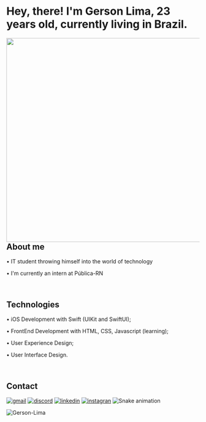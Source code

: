 <h1 align="left">Hey, there! I'm Gerson Lima, 23 years old, currently living in Brazil.</h1>

<img align="right" height="533em" src="https://raw.githubusercontent.com/gist/Gerson-Lima/612566c5217626417853425c0c30e5ba/raw/c730600f5f3fcf434a6e79803c9c712ff66ef303/githubCard.svg"/>

## About me

• IT student throwing himself into the world of technology

• I'm currently an intern at Pública-RN

<br>

## Technologies

• iOS Development with Swift (UIKit and SwiftUI);

• FrontEnd Development with HTML, CSS, Javascript (learning);

• User Experience Design;

• User Interface Design.

<br>

## Contact

[![gmail](https://img.shields.io/badge/Gmail-D14836?style=for-the-badge&logo=gmail&logoColor=white)](gersondouglas2011@gmail.com )
[![discord](https://img.shields.io/badge/Discord-7289DA?style=for-the-badge&logo=discord&logoColor=white)](https://www.discord.com/gersonlima)
[![linkedin](https://img.shields.io/badge/LinkedIn-0077B5?style=for-the-badge&logo=linkedin&logoColor=white)](https://www.linkedin.com/in/gersonlima1/)
[![instagran](https://img.shields.io/badge/Instagram-E4405F?style=for-the-badge&logo=instagram&logoColor=white)](https://www.instagram.com/gersondlima/)
![Snake animation](https://github.com/igor93araujo/rafaballerini/blob/output/github-contribution-grid-snake.svg)
 
<p align="left"> <img src="https://komarev.com/ghpvc/?username=Gerson-Lima" alt="Gerson-Lima" /> </p>
